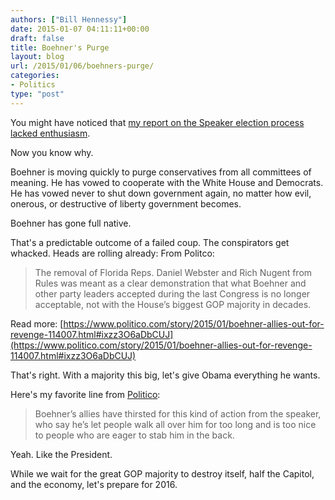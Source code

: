 ```yaml
---
authors: ["Bill Hennessy"]
date: 2015-01-07 04:11:11+00:00
draft: false
title: Boehner's Purge
layout: blog
url: /2015/01/06/boehners-purge/
categories:
- Politics
type: "post"
---
```


You might have noticed that [my report on the Speaker election process lacked enthusiasm](https://hennessysview.com/2015/01/05/heres-mere-mortal-becomes-speaker-house/).

Now you know why.

Boehner is moving quickly to purge conservatives from all committees of meaning. He has vowed to cooperate with the White House and Democrats. He has vowed never to shut down government again, no matter how evil, onerous, or destructive of liberty government becomes.

Boehner has gone full native.

That's a predictable outcome of a failed coup. The conspirators get whacked. Heads are rolling already: From Politco:



> The removal of Florida Reps. Daniel Webster and Rich Nugent from Rules was meant as a clear demonstration that what Boehner and other party leaders accepted during the last Congress is no longer acceptable, not with the House’s biggest GOP majority in decades.

Read more: [https://www.politico.com/story/2015/01/boehner-allies-out-for-revenge-114007.html#ixzz3O6aDbCUJ](https://www.politico.com/story/2015/01/boehner-allies-out-for-revenge-114007.html#ixzz3O6aDbCUJ)



That's right. With a majority this big, let's give Obama everything he wants.

Here's my favorite line from [Politico](https://www.politico.com/story/2015/01/boehner-allies-out-for-revenge-114007.html#ixzz3O6aZ3vI3):



> Boehner’s allies have thirsted for this kind of action from the speaker, who say he’s let people walk all over him for too long and is too nice to people who are eager to stab him in the back.



Yeah. Like the President.

While we wait for the great GOP majority to destroy itself, half the Capitol, and the economy, let's prepare for 2016.
